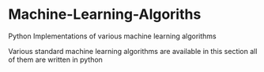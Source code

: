 # Machine-Learning-Algoriths
Python Implementations of various machine learning algorithms

Various standard machine learning algorithms are available in this section all of them are written in python
